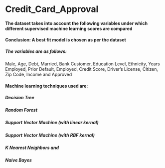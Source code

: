 # Credit_Card_Approval
#### The dataset takes into account the following variables under which different supervised machine learning scores are compared
#### Conclusion: A best fit model is chosen as per the dataset

##### The variables are as follows:
Male, Age, Debt, Married, Bank Customer, Education Level, Ethnicity, Years Employed, Prior Default, Employed, Credit Score, Driver’s License, Citizen, Zip Code, Income and Approved

#### Machine learning techniques used are:
##### Decision Tree
##### Random Forest
##### Support Vector Machine (with linear kernal)
##### Support Vector Machine (with RBF kernal)
##### K Nearest Neighbors and
##### Naive Bayes
